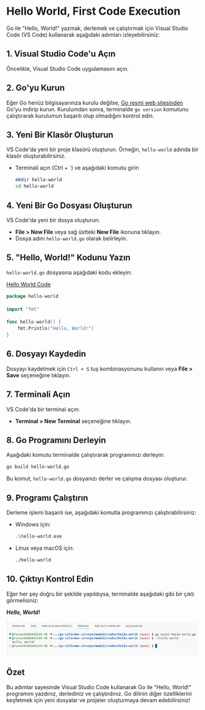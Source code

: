# Hello World, First Code Execution

Go ile "Hello, World!" yazmak, derlemek ve çalıştırmak için Visual Studio Code (VS Code) kullanarak aşağıdaki adımları izleyebilirsiniz:

## 1. Visual Studio Code'u Açın

Öncelikle, Visual Studio Code uygulamasını açın.

## 2. Go'yu Kurun

Eğer Go henüz bilgisayarınıza kurulu değilse, [Go resmi web sitesinden](https://golang.org/dl/) Go'yu indirip kurun. Kurulumdan sonra, terminalde `go version` komutunu çalıştırarak kurulumun başarılı olup olmadığını kontrol edin.

## 3. Yeni Bir Klasör Oluşturun

VS Code'da yeni bir proje klasörü oluşturun. Örneğin, `hello-world` adında bir klasör oluşturabilirsiniz.

- Terminali açın (Ctrl + `) ve aşağıdaki komutu girin

  ```bash
  mkdir hello-world
  cd hello-world
  ```

## 4. Yeni Bir Go Dosyası Oluşturun

VS Code'da yeni bir dosya oluşturun:

- **File > New File** veya sağ üstteki **New File** ikonuna tıklayın.
- Dosya adını `hello-world.go` olarak belirleyin.

## 5. "Hello, World!" Kodunu Yazın

`hello-world.go` dosyasına aşağıdaki kodu ekleyin:

[Hello World Code](codes/hello-world/hello-world.go)

```go
package hello-world

import "fmt"

func hello-world() {
    fmt.Println("Hello, World!")
}
```

## 6. Dosyayı Kaydedin

Dosyayı kaydetmek için `Ctrl + S` tuş kombinasyonunu kullanın veya **File > Save** seçeneğine tıklayın.

## 7. Terminali Açın

VS Code'da bir terminal açın:

- **Terminal > New Terminal** seçeneğine tıklayın.

## 8. Go Programını Derleyin

Aşağıdaki komutu terminalde çalıştırarak programınızı derleyin:

```bash
go build hello-world.go
```

Bu komut, `hello-world.go` dosyanızı derler ve çalışma dosyası oluşturur.

## 9. Programı Çalıştırın

Derleme işlemi başarılı ise, aşağıdaki komutla programınızı çalıştırabilirsiniz:

- Windows için:

  ```bash
  .\hello-world.exe
  ```

- Linux veya macOS için:

  ```bash
  ./hello-world
  ```

## 10. Çıktıyı Kontrol Edin

Eğer her şey doğru bir şekilde yapıldıysa, terminalde aşağıdaki gibi bir çıktı görmelisiniz:

***Hello, World!***

![Hello World Çıktısı](./images/hello-world-cikti.png)

## Özet

Bu adımlar sayesinde Visual Studio Code kullanarak Go ile "Hello, World!" programını yazdınız, derlediniz ve çalıştırdınız. Go dilinin diğer özelliklerini keşfetmek için yeni dosyalar ve projeler oluşturmaya devam edebilirsiniz!
